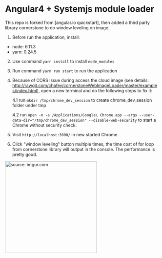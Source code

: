 # Angular4 + Systemjs module loader

This repo is forked from [angular.io quickstart], then added a third party library cornerstone to do window leveling on image.

1. Before run the application, install:

- node: 6.11.3
- yarn: 0.24.5

2. Use command `yarn install` to install `node_modules`

3. Run command `yarn run start` to run the application

4. Because of CORS issue during access the cloud image (see details: http://rawgit.com/chafey/cornerstoneWebImageLoader/master/examples/index.html), open a new terminal and do the following steps to fix it:

   4.1 run `mkdir /tmp/chrome_dev_session` to create chrome_dev_session folder under tmp
   
   4.2 run `open -n -a /Applications/Google\ Chrome.app --args --user-data-dir="/tmp/chrome_dev_session" --disable-web-security` to start a Chrome without security check.

5. Visit `http://localhost:3000/` in new started Chrome.

6. Click "window leveling" button multiple times, the time cost of for loop from cornerstone library will output in the console. The performance is pretty good.

<a href="https://imgur.com/Zc1LY6A"><img src="https://i.imgur.com/Zc1LY6A.png" title="source: imgur.com" width="300"/></a>


